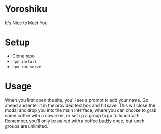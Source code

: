 # Yoroshiku
It's Nice to Meet You

# Setup
* Clone repo
* `npm install`
* `npm run serve`

# Usage
When you first open the site, you'll see a prompt to add your name. Go ahead and enter it in the provided text box and hit save.
This will close the modal and drop you into the main interface, where you can choose to grab some coffee with a coworker, or set up a group to go to lunch with.
Remember, you'll only be paired with a coffee buddy once, but lunch groups are unlimited.
